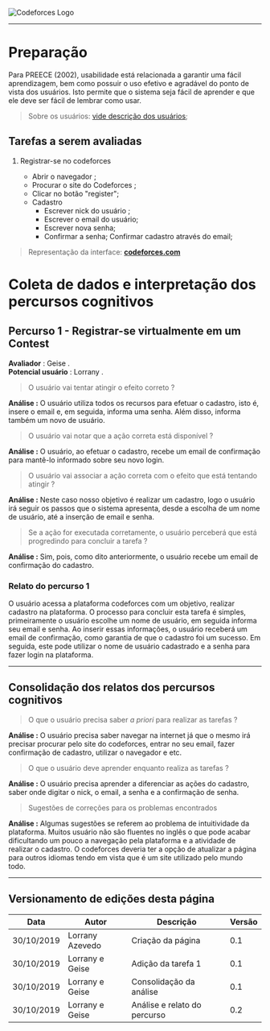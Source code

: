 <span style="margin-left: 0%; padding-top: 3%;">![Codeforces Logo](../../../images/codeforces.png)</span>

***
# Preparação

Para  PREECE  (2002), usabilidade está relacionada a garantir uma fácil aprendizagem, 
bem como possuir o uso efetivo e agradável do ponto de vista dos usuários. 
Isto permite que o sistema seja fácil de aprender e que ele deve ser fácil de lembrar como usar.

> Sobre os usuários: 
[vide descrição dos usuários](../../../contexto_de_uso/analise_de_usuario/#perfil-do-usuario-do-codeforces);

## Tarefas a serem avaliadas
1) Registrar-se no codeforces

    - Abrir o navegador ;
    - Procurar o site do Codeforces ;
    - Clicar no botão "register";
    - Cadastro
        - Escrever nick do usuário ;
        - Escrever o email do usuário;
        - Escrever nova senha;
        - Confirmar a senha;
    Confirmar cadastro através do email;

    
> Representação da interface: [**codeforces.com**](http://codeforces.com)

# Coleta de dados e interpretação dos percursos cognitivos

## Percurso 1 - Registrar-se virtualmente em um Contest
**Avaliador** : Geise .</br>
**Potencial usuário** : Lorrany .

> O usuário vai tentar atingir o efeito correto ?

**Análise :** O usuário utiliza todos os recursos para efetuar o cadastro, isto é, insere o email e, em seguida, informa uma senha. Além disso, informa também um novo de usuário.

> O usuário vai notar que a ação correta está disponível ?

**Análise :** O usuário, ao efetuar o cadastro, recebe um email de confirmação para mantê-lo informado sobre seu novo login.

> O usuário vai associar a ação correta com o efeito que está tentando atingir ?

**Análise :** Neste caso nosso objetivo é realizar um cadastro, logo o usuário irá seguir os passos que o sistema apresenta, desde a escolha de um nome de usuário, até a inserção de email e senha.

> Se a ação for executada corretamente, o usuário perceberá que está progredindo para concluir a tarefa ?

**Análise :** Sim, pois, como dito anteriormente, o usuário recebe um email de confirmação do cadastro.

### Relato do percurso 1

O usuário acessa a plataforma codeforces com um objetivo, realizar cadastro na plataforma. O processo para concluir esta tarefa é simples, primeiramente o usuário escolhe um nome de usuário, em seguida informa seu email e senha. Ao inserir essas informações, o usuário receberá um email de confirmação, como garantia de que o cadastro foi um sucesso. Em seguida, este pode utilizar o nome de usuário cadastrado e a senha para fazer login na plataforma.
*** 
## Consolidação dos relatos dos percursos cognitivos

> O que o usuário precisa saber *a priori* para realizar as tarefas ?

**Análise :** O usuário precisa saber navegar na internet já que o mesmo irá precisar procurar pelo site do codeforces, entrar no seu email, fazer confirmação de cadastro, utilizar o navegador e etc. 

> O que o usuário deve aprender enquanto realiza as tarefas ?

**Análise :** O usuário precisa aprender a diferenciar as ações do cadastro, saber onde digitar o nick, o email, a senha e a confirmação de senha.

> Sugestões de correções para os problemas encontrados 

**Análise :** Algumas sugestões se referem ao problema de intuitividade da plataforma. Muitos usuário não são fluentes no inglês o que pode acabar dificultando um pouco a navegação pela plataforma e a atividade de realizar o cadastro. O codeforces deveria ter a opção de atualizar a página para outros idiomas tendo em vista que é um site utilizado pelo mundo todo.

***
## Versionamento de edições desta página
| Data | Autor | Descrição | Versão |
|------|-------|-----------|--------|
| 30/10/2019 | Lorrany Azevedo | Criação da página | 0.1 |
| 30/10/2019 | Lorrany e Geise| Adição da tarefa 1 | 0.1 |
| 30/10/2019 | Lorrany e Geise| Consolidação da análise | 0.1 |
| 30/10/2019 | Lorrany e Geise| Análise e relato do percurso | 0.2 |


